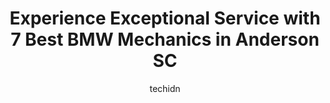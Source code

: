 ---
layout: ampstory
image: https://images.unsplash.com/photo-1607120349427-e3146fe0a68f?ixlib=rb-4.0.3&ixid=MnwxMjA3fDB8MHxwaG90by1wYWdlfHx8fGVufDB8fHx8&auto=format&fit=crop&w=640&h=853&q=80
author: techidn
featured: false
description: Searching for the finest BMW Mechanic in Anderson SC, USA? Look no further than the 7 best BMW Mechanic in the area, where youll find a team of highly qualified professionals ready to handl
title: Experience Exceptional Service with 7 Best BMW Mechanics in Anderson SC
cover:
   title: Experience Exceptional Service with 7 Best BMW Mechanics in Anderson SC
   subtitle: Rickpate
   background: https://images.unsplash.com/photo-1607120349427-e3146fe0a68f?ixlib=rb-4.0.3&ixid=MnwxMjA3fDB8MHxwaG90by1wYWdlfHx8fGVufDB8fHx8&auto=format&fit=crop&w=640&h=853&q=80

pages: 
 - layout: thirds
   top: <h1>#1 Express Oil Change & Tire Engineers</h1>
   bottom: "<p>As a young female college student, I was terrified to get my oil changed by myself while away at college. Someone recommended this place to me because they had never had </p>"
   background: https://www.knot35.com/toplist/wp-content/uploads/2023/06/best-bmw-mechanic-1-in-anderson-sc-1685835829.jpeg
   backgroundblur: true
 - layout: thirds
   top: <h1>#2 Firestone Complete Auto Care</h1>
   bottom: "<p>3199 N Main St, Anderson, SC 29621, United States</p>"
   background: https://www.knot35.com/toplist/wp-content/uploads/2023/06/best-bmw-mechanic-2-in-anderson-sc-1685835829.jpeg
   cta:
      link: https://www.knot35.com/toplist/experience-exceptional-service-with-7-best-bmw-mechanics-in-anderson-sc/
      text: Experience Exceptional Service with 7 Best BMW Mechanics in Anderson SC
 - layout: thirds
   top: <h1>#3 KCs Automotive Specialists, LLC</h1>
   bottom: "<p>4024 Clemson Blvd, Anderson, SC 29621, United States</p>"
   background: https://www.knot35.com/toplist/wp-content/uploads/2023/06/best-bmw-mechanic-3-in-anderson-sc-1685835829.jpeg
   cta:
      link: https://www.knot35.com/toplist/experience-exceptional-service-with-7-best-bmw-mechanics-in-anderson-sc/
      text: Experience Exceptional Service with 7 Best BMW Mechanics in Anderson SC
 - layout: thirds
   top: <h1>#4 Rowlands Automotive Specialist</h1>
   bottom: "<p>650 McGee Rd, Anderson, SC 29625, United States</p>"
   background: https://images.unsplash.com/photo-1615749413727-825b59a857b5?ixlib=rb-4.0.3&ixid=MnwxMjA3fDB8MHxwaG90by1wYWdlfHx8fGVufDB8fHx8&auto=format&fit=crop&w=640&h=853&q=80
   cta:
      link: https://www.knot35.com/toplist/experience-exceptional-service-with-7-best-bmw-mechanics-in-anderson-sc/
      text: Experience Exceptional Service with 7 Best BMW Mechanics in Anderson SC
 - layout: thirds
   top: <h1>#5 Foothills Import Automotive</h1>
   bottom: "<p>607 N Murray Ave, Anderson, SC 29625, United States</p>"
   background: https://plus.unsplash.com/premium_photo-1664640458616-3c74f8cb4589?ixlib=rb-4.0.3&ixid=MnwxMjA3fDB8MHxwaG90by1wYWdlfHx8fGVufDB8fHx8&auto=format&fit=crop&w=640&h=853&q=80
   cta:
      link: https://www.knot35.com/toplist/experience-exceptional-service-with-7-best-bmw-mechanics-in-anderson-sc/
      text: Experience Exceptional Service with 7 Best BMW Mechanics in Anderson SC
 - layout: thirds
   top: <h1>#6 Automotive Service Associates Inc</h1>
   bottom: "<p>114 Walker Dr, Anderson, SC 29625, United States</p>"
   background: https://images.unsplash.com/photo-1533998839656-76f5e4b2bccb?ixlib=rb-4.0.3&ixid=MnwxMjA3fDB8MHxwaG90by1wYWdlfHx8fGVufDB8fHx8&auto=format&fit=crop&w=640&h=853&q=80
   cta:
      link: https://www.knot35.com/toplist/experience-exceptional-service-with-7-best-bmw-mechanics-in-anderson-sc/
      text: Experience Exceptional Service with 7 Best BMW Mechanics in Anderson SC
 - layout: thirds
   top: <h1>#7 D.E.A.D. Automotive Domestic European Asian Diesal</h1>
   bottom: "<p>214 Hwy 28 Bypass, Anderson, SC 29624, United States</p>"
   background: https://images.unsplash.com/photo-1632260260864-caf7fde5ec36?ixlib=rb-4.0.3&ixid=MnwxMjA3fDB8MHxwaG90by1wYWdlfHx8fGVufDB8fHx8&auto=format&fit=crop&w=640&h=853&q=80
   cta:
      link: https://www.knot35.com/toplist/experience-exceptional-service-with-7-best-bmw-mechanics-in-anderson-sc/
      text: Experience Exceptional Service with 7 Best BMW Mechanics in Anderson SC
 - layout: thirds
   middle: Continue reading...
   background: https://images.unsplash.com/photo-1488554378835-f7acf46e6c98?ixlib=rb-4.0.3&ixid=MnwxMjA3fDB8MHxwaG90by1wYWdlfHx8fGVufDB8fHx8&auto=format&fit=crop&w=640&h=853&q=80
   cta:
      link: https://www.knot35.com/toplist/experience-exceptional-service-with-7-best-bmw-mechanics-in-anderson-sc/
      text: Experience Exceptional Service with 7 Best BMW Mechanics in Anderson SC
      
---